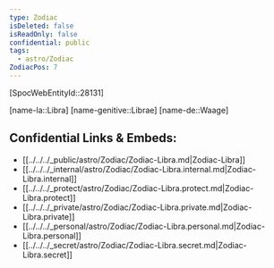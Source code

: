 ```yaml
---
type: Zodiac
isDeleted: false
isReadOnly: false
confidential: public
tags:
  - astro/Zodiac
ZodiacPos: 7
---
```


[SpocWebEntityId::28131]



[name-la::Libra]
[name-genitive::Librae]
[name-de::Waage]


## Confidential Links & Embeds: 
- [[../../../_public/astro/Zodiac/Zodiac-Libra.md|Zodiac-Libra]] 
- [[../../../_internal/astro/Zodiac/Zodiac-Libra.internal.md|Zodiac-Libra.internal]] 
- [[../../../_protect/astro/Zodiac/Zodiac-Libra.protect.md|Zodiac-Libra.protect]] 
- [[../../../_private/astro/Zodiac/Zodiac-Libra.private.md|Zodiac-Libra.private]] 
- [[../../../_personal/astro/Zodiac/Zodiac-Libra.personal.md|Zodiac-Libra.personal]] 
- [[../../../_secret/astro/Zodiac/Zodiac-Libra.secret.md|Zodiac-Libra.secret]] 
